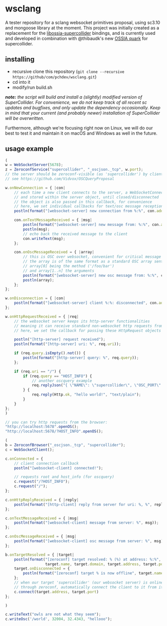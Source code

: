 # wsclang

A tester repository for a sclang websocket primitives proposal, using sc3.10 and mongoose library at the moment. This project was initially created as a replacement for the [libossia-supercollider](https://github.com/OSSIA/ossia-supercollider) bindings, and is currently used and developed in combination with @thibaudk's new [OSSIA quark](https://github.com/OSSIA/ossia-sclang) for supercollider.

## installing

- recursive clone this repository (`git clone --recursive https://github/com/pchdev/wsclang.git`)
- cd into it
- modify/run build.sh

***note:** the script will build and install a (slightly) modified version of SuperCollider. For convenience, we do not keep track of all recent sc updates and bugfixes, and only update the dependency occasionally. Keep in mind that your current (and probably newer) installation of SuperCollider will be overwritten*.

Furthermore, although we're focusing right now on Linux, we will do our best to test it and maintain it on macOS and Windows as well in the future.

## usage example

```js
(
w = WebSocketServer(5678);
z = ZeroconfService("supercollider", "_oscjson._tcp", w.port);
// the server should be zeroconf-visible (as 'supercollider') by client devices (with the type '_oscjson._tcp', which is part of the oscquery specification, set here as an example)
// see https://github.com/Vidvox/OSCQueryProposal

w.onNewConnection = { |con|
	// each time a new client connects to the server, a WebSocketConnection is created
	// and stored within the server object, until closed/disconnected
	// the object is also passed in this callback, for convenience
	// here, we set individual callbacks for text/osc message reception
	postln(format("[websocket-server] new connection from %:%", con.address, con.port));

	con.onTextMessageReceived = { |msg|
		postln(format("[websocket-server] new message from: %:%", con.address, con.port));
		postln(msg);
		// echo back the received message to the client
		con.writeText(msg);
	};

	con.onOscMessageReceived = { |array|
		// this is OSC over websocket, convenient for critical message reception
		// the array is of the same format as a standard OSC array sent from a NetAddr
		// array[0] being the method ('/foo/bar')
		// and array[1..n] the arguments
		postln(format("[websocket-server] new osc message from: %:%", con.address, con.port));
		postln(array);
	};
};

w.onDisconnection = { |con|
	postln(format("[websocket-server] client %:%: disconnected", con.address, con.port));
};

w.onHttpRequestReceived = { |req|
	// the websocket server keeps its http-server functionalities
	// meaning it can receive standard non-websocket http requests from browsers or other http clients
	// here, we set the callback for passing these HttpRequest objects

	postln("[http-server] request received");
	postln(format("[http-server] uri: %", req.uri));

	if (req.query.isEmpty().not()) {
		postln(format("[http-server] query: %", req.query));
	};

	if (req.uri == "/") {
		if (req.query == "HOST_INFO") {
			// another oscquery example
			req.replyJson("{ \"NAME\": \"supercollider\", \"OSC_PORT\": 1234, \"OSC_TRANSPORT\": \"UDP\"}");
		} {
			req.reply(Http.ok, "hello world!", "text/plain");
		}
	}
};
)

// you can try http requests from the browser:
"http://localhost:5678".openOS();
"http://localhost:5678/?HOST_INFO".openOS();

(
b = ZeroconfBrowser("_oscjson._tcp", "supercollider");
c = WebSocketClient();

c.onConnected = {
	// client connection callback
	postln("[websocket-client] connected!");

	// requests root and host_info (for oscquery)
	c.request("/?HOST_INFO");
	c.request("/");
};

c.onHttpReplyReceived = { |reply|
	postln(format("[http-client] reply from server for uri: %, %", reply.uri, reply.body));
};

c.onTextMessageReceived = { |msg|
	postln(format("[websocket-client] message from server: %", msg));
};

c.onOscMessageReceived = { |msg|
	postln(format("[websocket-client] osc message from server: %", msg));
};

b.onTargetResolved = { |target|
	postln(format("[zeroconf] target resolved: % (%) at address: %:%",
		          target.name, target.domain, target.address, target.port));
	target.onDisconnected = {
		postln(format("[zeroconf] target % is now offline", target.name));
	};
	// when our target 'supercollider' (our websocket server) is online and resolved
	// through zeroconf, automatically connect the client to it from its address and port.
	c.connect(target.address, target.port)
};

)

c.writeText("owls are not what they seem");
c.writeOsc('/world', 32004, 32.4343, "hellooo");

```
